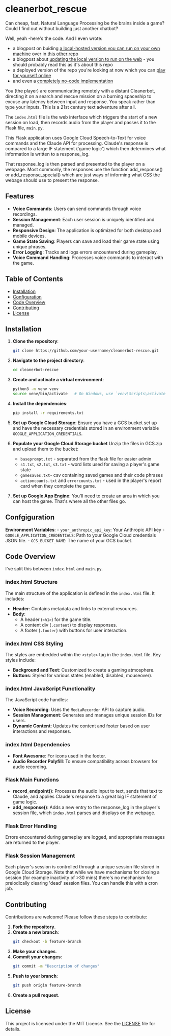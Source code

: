 # cleanerbot_rescue

Can cheap, fast, Natural Language Processing be the brains inside a game? Could I find out without building just another chatbot?

Well, yeah -here's the code. And I even wrote:

 - a blogpost on buiding [a local-hosted version you can run on your own machine](https://andresvarela.com/2024/06/cleanerbot-rescue-part-1/) over in [this other repo](https://github.com/ThatAndresV/cleanerbot-rescue-local)
 - a blogpost about [updating the local version to run on the web](https://andresvarela.com/2024/06/cleanerbot-rescue-part-2/) - you should probably read this as it's about this repo
 - a deployed version of the repo you're looking at now which you can [play for yourself online](https://dulcet-buttress-422311-g5.et.r.appspot.com/)
 - and even a [completely no-code implementation](https://andresvarela.com/2024/06/cleanerbot-rescue-part-3/)

You (the player) are communicating remotely with a distant Cleanerbot, directing it on a search and rescue mission on a burning spaceship to excuse any latency between input and response.  You speak rather than type your inputs. This is a 21st century text adventure after all.

The `index.html` file is the web interface which triggers the start of a new session on load, then records audio from the player and passes it to the Flask file, `main.py`.

This Flask application uses Google Cloud Speech-to-Text for voice commands and the Claude API for processing. Claude's response is compared to a large IF statement ('game logic') which then determines what information is written to a response_log.

That response_log is then parsed and presented to the player on a webpage. Most commonly, the responses use the function add_response() or add_response_special() which are just ways of informing what CSS the webage should use to present the response. 


## Features

- **Voice Commands**: Users can send commands through voice recordings.
- **Session Management**: Each user session is uniquely identified and managed.
- **Responsive Design**: The application is optimized for both desktop and mobile devices.
- **Game State Saving**: Players can save and load their game state using unique phrases.
- **Error Logging**: Tracks and logs errors encountered during gameplay.
- **Voice Command Handling**: Processes voice commands to interact with the game.

## Table of Contents

- [Installation](#installation)
- [Configuration](#configuration)
- [Code Overview](#code-overview)
- [Contributing](#contributing)
- [License](#license)

## Installation

1. **Clone the repository**:
    ```bash
    git clone https://github.com/your-username/cleanerbot-rescue.git
    ```

2. **Navigate to the project directory**:
    ```bash
    cd cleanerbot-rescue
    ```

3. **Create and activate a virtual environment**:
    ```bash
    python3 -m venv venv
    source venv/bin/activate   # On Windows, use `venv\Scripts\activate`
    ```

4. **Install the dependencies**:
    ```bash
    pip install -r requirements.txt
    ```

5. **Set up Google Cloud Storage**:
    Ensure you have a GCS bucket set up and have the necessary credentials stored in an environment variable `GOOGLE_APPLICATION_CREDENTIALS`.
	
	
6. **Populate your Google Cloud Storage bucket**
	Unzip the files in GCS.zip and upload them to the bucket:
	- `baseprompt.txt` - separated from the flask file for easier admin
	- `s1.txt`, `s2.txt`, `s3.txt` - word lists used for saving a player's game state
	- `gamesaves.txt`- csv containing saved games and their code phrases
	- `actioncounts.txt` and `errorcounts.txt` - used in the player's report card when they complete the game.
	
7. **Set up Google App Engine**:
	You'll need to create an area in which you can host the game. That's where all the other files go.


## Confgiguration

**Environment Variables**:
	- `your_anthropic_api_key`: Your Anthropic API key
 	- `GOOGLE_APPLICATION_CREDENTIALS`: Path to your Google Cloud credentials JSON file.
  	- `GCS_BUCKET_NAME`: The name of your GCS bucket.

## Code Overview

I've split this between `index.html` and `main.py`.

### index.html Structure

The main structure of the application is defined in the `index.html` file. It includes:

- **Header**: Contains metadata and links to external resources.
- **Body**:
  - A header (`<h1>`) for the game title.
  - A content div (`.content`) to display responses.
  - A footer (`.footer`) with buttons for user interaction.

### index.html CSS Styling

The styles are embedded within the `<style>` tag in the `index.html` file. Key styles include:

- **Background and Text**: Customized to create a gaming atmosphere.
- **Buttons**: Styled for various states (enabled, disabled, mouseover).

### index.html JavaScript Functionality

The JavaScript code handles:

- **Voice Recording**: Uses the `MediaRecorder` API to capture audio.
- **Session Management**: Generates and manages unique session IDs for users.
- **Dynamic Content**: Updates the content and footer based on user interactions and responses.

### index.html Dependencies

- **Font Awesome**: For icons used in the footer.
- **Audio Recorder Polyfill**: To ensure compatibility across browsers for audio recording.


### Flask Main Functions

- **record_endpoint()**: Processes the audio input to text, sends that text to Claude, and applies Claude's response to a great big IF statement of game logic.
- **add_response()**: Adds a new entry to the response_log in the player's session file, which `index.html` parses and displays on the webpage.

### Flask Error Handling

Errors encountered during gameplay are logged, and appropriate messages are returned to the player.

### Flask Session Management

Each player's session is controlled through a unique session file stored in Google Cloud Storage. Note that while we have mechanisms for closing a session (for example inactivity of >30 mins) there's no mechanism for preiodically clearing 'dead' session files. You can handle this with a cron job.



## Contributing

Contributions are welcome! Please follow these steps to contribute:

1. **Fork the repository**.
2. **Create a new branch**:
    ```bash
    git checkout -b feature-branch
    ```
3. **Make your changes**.
4. **Commit your changes**:
    ```bash
    git commit -m "Description of changes"
    ```
5. **Push to your branch**:
    ```bash
    git push origin feature-branch
    ```
6. **Create a pull request**.

## License

This project is licensed under the MIT License. See the [LICENSE](LICENSE) file for details.
